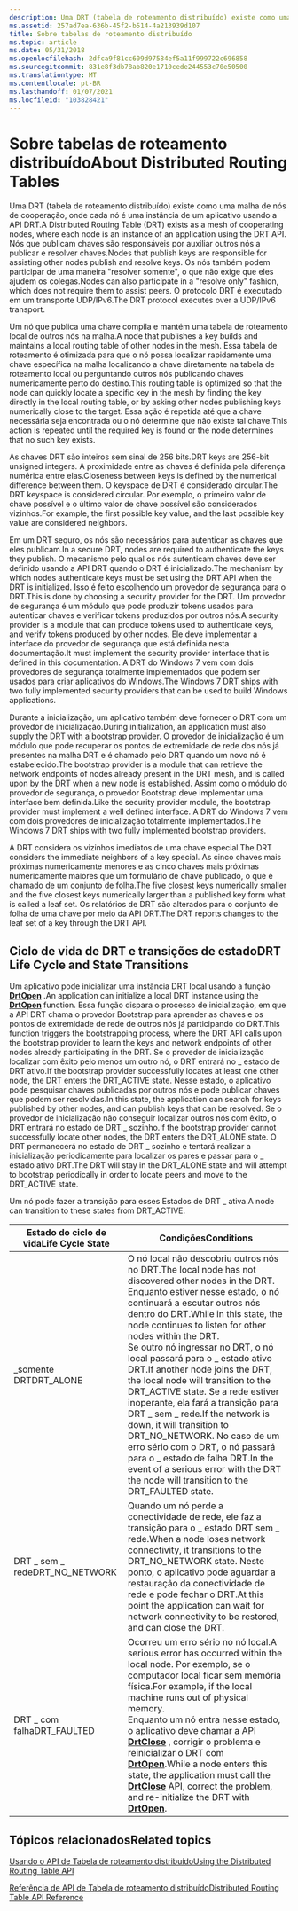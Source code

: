 ```yaml
---
description: Uma DRT (tabela de roteamento distribuído) existe como uma malha de nós de cooperação, onde cada nó é uma instância de um aplicativo usando a API DRT.
ms.assetid: 257ad7ea-636b-45f2-b514-4a213939d107
title: Sobre tabelas de roteamento distribuído
ms.topic: article
ms.date: 05/31/2018
ms.openlocfilehash: 2dfca9f81cc609d97584ef5a11f999722c696858
ms.sourcegitcommit: 831e8f3db78ab820e1710cede244553c70e50500
ms.translationtype: MT
ms.contentlocale: pt-BR
ms.lasthandoff: 01/07/2021
ms.locfileid: "103828421"
---
```

# <a name="about-distributed-routing-tables"></a><span data-ttu-id="a4e54-103">Sobre tabelas de roteamento distribuído</span><span class="sxs-lookup"><span data-stu-id="a4e54-103">About Distributed Routing Tables</span></span>

<span data-ttu-id="a4e54-104">Uma DRT (tabela de roteamento distribuído) existe como uma malha de nós de cooperação, onde cada nó é uma instância de um aplicativo usando a API DRT.</span><span class="sxs-lookup"><span data-stu-id="a4e54-104">A Distributed Routing Table (DRT) exists as a mesh of cooperating nodes, where each node is an instance of an application using the DRT API.</span></span> <span data-ttu-id="a4e54-105">Nós que publicam chaves são responsáveis por auxiliar outros nós a publicar e resolver chaves.</span><span class="sxs-lookup"><span data-stu-id="a4e54-105">Nodes that publish keys are responsible for assisting other nodes publish and resolve keys.</span></span> <span data-ttu-id="a4e54-106">Os nós também podem participar de uma maneira "resolver somente", o que não exige que eles ajudem os colegas.</span><span class="sxs-lookup"><span data-stu-id="a4e54-106">Nodes can also participate in a "resolve only" fashion, which does not require them to assist peers.</span></span> <span data-ttu-id="a4e54-107">O protocolo DRT é executado em um transporte UDP/IPv6.</span><span class="sxs-lookup"><span data-stu-id="a4e54-107">The DRT protocol executes over a UDP/IPv6 transport.</span></span>

<span data-ttu-id="a4e54-108">Um nó que publica uma chave compila e mantém uma tabela de roteamento local de outros nós na malha.</span><span class="sxs-lookup"><span data-stu-id="a4e54-108">A node that publishes a key builds and maintains a local routing table of other nodes in the mesh.</span></span> <span data-ttu-id="a4e54-109">Essa tabela de roteamento é otimizada para que o nó possa localizar rapidamente uma chave específica na malha localizando a chave diretamente na tabela de roteamento local ou perguntando outros nós publicando chaves numericamente perto do destino.</span><span class="sxs-lookup"><span data-stu-id="a4e54-109">This routing table is optimized so that the node can quickly locate a specific key in the mesh by finding the key directly in the local routing table, or by asking other nodes publishing keys numerically close to the target.</span></span> <span data-ttu-id="a4e54-110">Essa ação é repetida até que a chave necessária seja encontrada ou o nó determine que não existe tal chave.</span><span class="sxs-lookup"><span data-stu-id="a4e54-110">This action is repeated until the required key is found or the node determines that no such key exists.</span></span>

<span data-ttu-id="a4e54-111">As chaves DRT são inteiros sem sinal de 256 bits.</span><span class="sxs-lookup"><span data-stu-id="a4e54-111">DRT keys are 256-bit unsigned integers.</span></span> <span data-ttu-id="a4e54-112">A proximidade entre as chaves é definida pela diferença numérica entre elas.</span><span class="sxs-lookup"><span data-stu-id="a4e54-112">Closeness between keys is defined by the numerical difference between them.</span></span> <span data-ttu-id="a4e54-113">O keyspace de DRT é considerado circular.</span><span class="sxs-lookup"><span data-stu-id="a4e54-113">The DRT keyspace is considered circular.</span></span> <span data-ttu-id="a4e54-114">Por exemplo, o primeiro valor de chave possível e o último valor de chave possível são considerados vizinhos.</span><span class="sxs-lookup"><span data-stu-id="a4e54-114">For example, the first possible key value, and the last possible key value are considered neighbors.</span></span>

<span data-ttu-id="a4e54-115">Em um DRT seguro, os nós são necessários para autenticar as chaves que eles publicam.</span><span class="sxs-lookup"><span data-stu-id="a4e54-115">In a secure DRT, nodes are required to authenticate the keys they publish.</span></span> <span data-ttu-id="a4e54-116">O mecanismo pelo qual os nós autenticam chaves deve ser definido usando a API DRT quando o DRT é inicializado.</span><span class="sxs-lookup"><span data-stu-id="a4e54-116">The mechanism by which nodes authenticate keys must be set using the DRT API when the DRT is initialized.</span></span> <span data-ttu-id="a4e54-117">Isso é feito escolhendo um provedor de segurança para o DRT.</span><span class="sxs-lookup"><span data-stu-id="a4e54-117">This is done by choosing a security provider for the DRT.</span></span> <span data-ttu-id="a4e54-118">Um provedor de segurança é um módulo que pode produzir tokens usados para autenticar chaves e verificar tokens produzidos por outros nós.</span><span class="sxs-lookup"><span data-stu-id="a4e54-118">A security provider is a module that can produce tokens used to authenticate keys, and verify tokens produced by other nodes.</span></span> <span data-ttu-id="a4e54-119">Ele deve implementar a interface do provedor de segurança que está definida nesta documentação.</span><span class="sxs-lookup"><span data-stu-id="a4e54-119">It must implement the security provider interface that is defined in this documentation.</span></span> <span data-ttu-id="a4e54-120">A DRT do Windows 7 vem com dois provedores de segurança totalmente implementados que podem ser usados para criar aplicativos do Windows.</span><span class="sxs-lookup"><span data-stu-id="a4e54-120">The Windows 7 DRT ships with two fully implemented security providers that can be used to build Windows applications.</span></span>

<span data-ttu-id="a4e54-121">Durante a inicialização, um aplicativo também deve fornecer o DRT com um provedor de inicialização.</span><span class="sxs-lookup"><span data-stu-id="a4e54-121">During initialization, an application must also supply the DRT with a bootstrap provider.</span></span> <span data-ttu-id="a4e54-122">O provedor de inicialização é um módulo que pode recuperar os pontos de extremidade de rede dos nós já presentes na malha DRT e é chamado pelo DRT quando um novo nó é estabelecido.</span><span class="sxs-lookup"><span data-stu-id="a4e54-122">The bootstrap provider is a module that can retrieve the network endpoints of nodes already present in the DRT mesh, and is called upon by the DRT when a new node is established.</span></span> <span data-ttu-id="a4e54-123">Assim como o módulo do provedor de segurança, o provedor Bootstrap deve implementar uma interface bem definida.</span><span class="sxs-lookup"><span data-stu-id="a4e54-123">Like the security provider module, the bootstrap provider must implement a well defined interface.</span></span> <span data-ttu-id="a4e54-124">A DRT do Windows 7 vem com dois provedores de inicialização totalmente implementados.</span><span class="sxs-lookup"><span data-stu-id="a4e54-124">The Windows 7 DRT ships with two fully implemented bootstrap providers.</span></span>

<span data-ttu-id="a4e54-125">A DRT considera os vizinhos imediatos de uma chave especial.</span><span class="sxs-lookup"><span data-stu-id="a4e54-125">The DRT considers the immediate neighbors of a key special.</span></span> <span data-ttu-id="a4e54-126">As cinco chaves mais próximas numericamente menores e as cinco chaves mais próximas numericamente maiores que um formulário de chave publicado, o que é chamado de um conjunto de folha.</span><span class="sxs-lookup"><span data-stu-id="a4e54-126">The five closest keys numerically smaller and the five closest keys numerically larger than a published key form what is called a leaf set.</span></span> <span data-ttu-id="a4e54-127">Os relatórios de DRT são alterados para o conjunto de folha de uma chave por meio da API DRT.</span><span class="sxs-lookup"><span data-stu-id="a4e54-127">The DRT reports changes to the leaf set of a key through the DRT API.</span></span>

## <a name="drt-life-cycle-and-state-transitions"></a><span data-ttu-id="a4e54-128">Ciclo de vida de DRT e transições de estado</span><span class="sxs-lookup"><span data-stu-id="a4e54-128">DRT Life Cycle and State Transitions</span></span>

<span data-ttu-id="a4e54-129">Um aplicativo pode inicializar uma instância DRT local usando a função [**DrtOpen**](/windows/desktop/api/drt/nf-drt-drtopen) .</span><span class="sxs-lookup"><span data-stu-id="a4e54-129">An application can initialize a local DRT instance using the [**DrtOpen**](/windows/desktop/api/drt/nf-drt-drtopen) function.</span></span> <span data-ttu-id="a4e54-130">Essa função dispara o processo de inicialização, em que a API DRT chama o provedor Bootstrap para aprender as chaves e os pontos de extremidade de rede de outros nós já participando do DRT.</span><span class="sxs-lookup"><span data-stu-id="a4e54-130">This function triggers the bootstrapping process, where the DRT API calls upon the bootstrap provider to learn the keys and network endpoints of other nodes already participating in the DRT.</span></span> <span data-ttu-id="a4e54-131">Se o provedor de inicialização localizar com êxito pelo menos um outro nó, o DRT entrará no \_ estado de DRT ativo.</span><span class="sxs-lookup"><span data-stu-id="a4e54-131">If the bootstrap provider successfully locates at least one other node, the DRT enters the DRT\_ACTIVE state.</span></span> <span data-ttu-id="a4e54-132">Nesse estado, o aplicativo pode pesquisar chaves publicadas por outros nós e pode publicar chaves que podem ser resolvidas.</span><span class="sxs-lookup"><span data-stu-id="a4e54-132">In this state, the application can search for keys published by other nodes, and can publish keys that can be resolved.</span></span> <span data-ttu-id="a4e54-133">Se o provedor de inicialização não conseguir localizar outros nós com êxito, o DRT entrará no estado de DRT \_ sozinho.</span><span class="sxs-lookup"><span data-stu-id="a4e54-133">If the bootstrap provider cannot successfully locate other nodes, the DRT enters the DRT\_ALONE state.</span></span> <span data-ttu-id="a4e54-134">O DRT permanecerá no estado de DRT \_ sozinho e tentará realizar a inicialização periodicamente para localizar os pares e passar para o \_ estado ativo DRT.</span><span class="sxs-lookup"><span data-stu-id="a4e54-134">The DRT will stay in the DRT\_ALONE state and will attempt to bootstrap periodically in order to locate peers and move to the DRT\_ACTIVE state.</span></span>

<span data-ttu-id="a4e54-135">Um nó pode fazer a transição para esses Estados de DRT \_ ativa.</span><span class="sxs-lookup"><span data-stu-id="a4e54-135">A node can transition to these states from DRT\_ACTIVE.</span></span>

| <span data-ttu-id="a4e54-136">Estado do ciclo de vida</span><span class="sxs-lookup"><span data-stu-id="a4e54-136">Life Cycle State</span></span> | <span data-ttu-id="a4e54-137">Condições</span><span class="sxs-lookup"><span data-stu-id="a4e54-137">Conditions</span></span>                                                                                                                                                                                                                                                                                                                                                                                                                 |
|------------------|----------------------------------------------------------------------------------------------------------------------------------------------------------------------------------------------------------------------------------------------------------------------------------------------------------------------------------------------------------------------------------------------------------------------------|
| <span data-ttu-id="a4e54-138">\_somente DRT</span><span class="sxs-lookup"><span data-stu-id="a4e54-138">DRT\_ALONE</span></span>       | <span data-ttu-id="a4e54-139">O nó local não descobriu outros nós no DRT.</span><span class="sxs-lookup"><span data-stu-id="a4e54-139">The local node has not discovered other nodes in the DRT.</span></span> <span data-ttu-id="a4e54-140">Enquanto estiver nesse estado, o nó continuará a escutar outros nós dentro do DRT.</span><span class="sxs-lookup"><span data-stu-id="a4e54-140">While in this state, the node continues to listen for other nodes within the DRT.</span></span><br/> <span data-ttu-id="a4e54-141">Se outro nó ingressar no DRT, o nó local passará para o \_ estado ativo DRT.</span><span class="sxs-lookup"><span data-stu-id="a4e54-141">If another node joins the DRT, the local node will transition to the DRT\_ACTIVE state.</span></span> <span data-ttu-id="a4e54-142">Se a rede estiver inoperante, ela fará a transição para DRT \_ sem \_ rede.</span><span class="sxs-lookup"><span data-stu-id="a4e54-142">If the network is down, it will transition to DRT\_NO\_NETWORK.</span></span> <span data-ttu-id="a4e54-143">No caso de um erro sério com o DRT, o nó passará para o \_ estado de falha DRT.</span><span class="sxs-lookup"><span data-stu-id="a4e54-143">In the event of a serious error with the DRT the node will transition to the DRT\_FAULTED state.</span></span><br/> |
| <span data-ttu-id="a4e54-144">DRT \_ sem \_ rede</span><span class="sxs-lookup"><span data-stu-id="a4e54-144">DRT\_NO\_NETWORK</span></span> | <span data-ttu-id="a4e54-145">Quando um nó perde a conectividade de rede, ele faz a transição para o \_ estado DRT sem \_ rede.</span><span class="sxs-lookup"><span data-stu-id="a4e54-145">When a node loses network connectivity, it transitions to the DRT\_NO\_NETWORK state.</span></span> <span data-ttu-id="a4e54-146">Neste ponto, o aplicativo pode aguardar a restauração da conectividade de rede e pode fechar o DRT.</span><span class="sxs-lookup"><span data-stu-id="a4e54-146">At this point the application can wait for network connectivity to be restored, and can close the DRT.</span></span><br/>                                                                                                                                                                                                                    |
| <span data-ttu-id="a4e54-147">DRT \_ com falha</span><span class="sxs-lookup"><span data-stu-id="a4e54-147">DRT\_FAULTED</span></span>     | <span data-ttu-id="a4e54-148">Ocorreu um erro sério no nó local.</span><span class="sxs-lookup"><span data-stu-id="a4e54-148">A serious error has occurred within the local node.</span></span> <span data-ttu-id="a4e54-149">Por exemplo, se o computador local ficar sem memória física.</span><span class="sxs-lookup"><span data-stu-id="a4e54-149">For example, if the local machine runs out of physical memory.</span></span><br/> <span data-ttu-id="a4e54-150">Enquanto um nó entra nesse estado, o aplicativo deve chamar a API [**DrtClose**](/windows/desktop/api/drt/nf-drt-drtclose) , corrigir o problema e reinicializar o DRT com [**DrtOpen**](/windows/desktop/api/drt/nf-drt-drtopen).</span><span class="sxs-lookup"><span data-stu-id="a4e54-150">While a node enters this state, the application must call the [**DrtClose**](/windows/desktop/api/drt/nf-drt-drtclose) API, correct the problem, and re-initialize the DRT with [**DrtOpen**](/windows/desktop/api/drt/nf-drt-drtopen).</span></span><br/>                                                                                                   |



 

## <a name="related-topics"></a><span data-ttu-id="a4e54-151">Tópicos relacionados</span><span class="sxs-lookup"><span data-stu-id="a4e54-151">Related topics</span></span>

<dl> <dt>

[<span data-ttu-id="a4e54-152">Usando o API de Tabela de roteamento distribuído</span><span class="sxs-lookup"><span data-stu-id="a4e54-152">Using the Distributed Routing Table API</span></span>](using-the-distributed-routing-table-api.md)
</dt> <dt>

[<span data-ttu-id="a4e54-153">Referência de API de Tabela de roteamento distribuído</span><span class="sxs-lookup"><span data-stu-id="a4e54-153">Distributed Routing Table API Reference</span></span>](distributed-routing-table-api-reference.md)
</dt> </dl>

 

 




